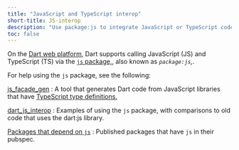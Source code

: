 ```yaml
---
title: "JavaScript and TypeScript interop"
short-title: JS-interop
description: "Use package:js to integrate JavaScript or TypeScript code into your Dart web app."
toc: false
---
```


On the [Dart web platform](/platforms/), Dart supports calling
JavaScript (JS) and TypeScript (TS) via the [`js`
package,]({{site.pub-pkg}}/js), also known as _`package:js`,_.

For help using the `js` package, see the following:

[js_facade_gen](https://github.com/dart-lang/js_facade_gen)
: A tool that generates Dart code from JavaScript libraries that have
  [TypeScript type definitions.](http://definitelytyped.org/)

[dart_js_interop](https://github.com/matanlurey/dart_js_interop)
: Examples of using the `js` package,
  with comparisons to old code that uses the dart:js library.

[Packages that depend on `js`]({{site.pub}}?q=dependency%3Ajs)
: Published packages that have `js` in their pubspec.